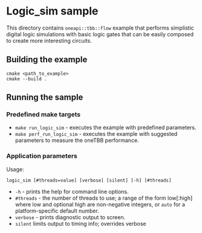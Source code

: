 # Logic_sim sample
This directory contains  `oneapi::tbb::flow` example that performs simplistic digital logic simulations with basic logic gates that can be easily composed to create more interesting circuits.

## Building the example
```
cmake <path_to_example>
cmake --build .
```

## Running the sample
### Predefined make targets
* `make run_logic_sim` - executes the example with predefined parameters.
* `make perf_run_logic_sim` - executes the example with suggested parameters to measure the oneTBB performance.

### Application parameters
Usage:
```
logic_sim [#threads=value] [verbose] [silent] [-h] [#threads]
```
* `-h` - prints the help for command line options.
* `#threads` - the number of threads to use; a range of the form low[:high] where low and optional high are non-negative integers, or `auto` for a platform-specific default number.
* `verbose` - prints diagnostic output to screen.
* `silent` limits output to timing info; overrides verbose
